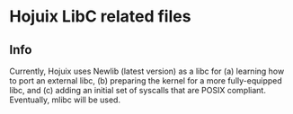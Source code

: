 # Hojuix LibC related files

## Info
Currently, Hojuix uses Newlib (latest version) as a libc for (a) learning how to port an external libc, (b) preparing the kernel for a more fully-equipped libc, and (c) adding an initial set of syscalls that are POSIX compliant. Eventually, mlibc will be used.

